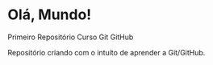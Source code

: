 # Olá, Mundo!
 Primeiro Repositório Curso Git GitHub

Repositório criando com o intuíto de aprender a Git/GitHub.